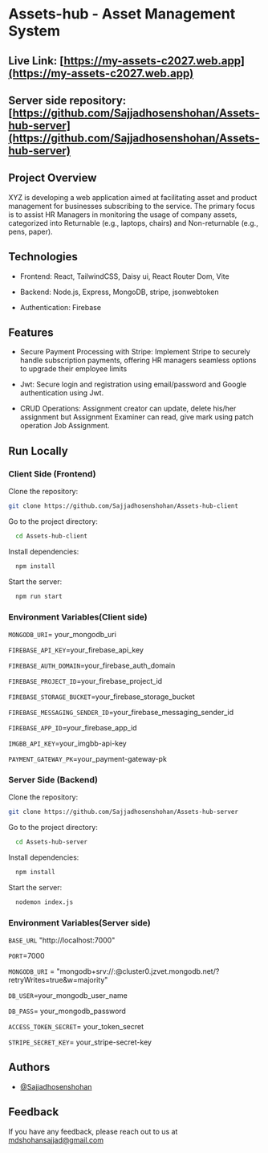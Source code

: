 # Assets-hub - Asset Management System

## Live Link: [https://my-assets-c2027.web.app](https://my-assets-c2027.web.app)

## Server side repository: [https://github.com/Sajjadhosenshohan/Assets-hub-server](https://github.com/Sajjadhosenshohan/Assets-hub-server)





## Project Overview

XYZ is developing a web application aimed at facilitating asset and product management for businesses subscribing to the service. The primary focus is to assist HR Managers in monitoring the usage of company assets, categorized into Returnable (e.g., laptops, chairs) and Non-returnable (e.g., pens, paper).


## Technologies

- Frontend: React, TailwindCSS, Daisy ui, React Router Dom, Vite

- Backend: Node.js, Express, MongoDB, stripe, jsonwebtoken

- Authentication: Firebase

## Features

- Secure Payment Processing with Stripe: Implement Stripe to securely handle subscription payments, offering HR managers seamless options to upgrade their employee limits

- Jwt: Secure login and registration using email/password and Google authentication using Jwt.

- CRUD Operations: Assignment creator can update, delete his/her assignment but Assignment Examiner can  read, give mark using patch operation Job Assignment.



## Run Locally

### Client Side (Frontend)

Clone the repository:

```bash
git clone https://github.com/Sajjadhosenshohan/Assets-hub-client

```

Go to the project directory:

```bash
  cd Assets-hub-client
```

Install dependencies:

```bash
  npm install
```

Start the server:

```bash
  npm run start
```
### Environment Variables(Client side)

`MONGODB_URI`= your_mongodb_uri

`FIREBASE_API_KEY`=your_firebase_api_key

`FIREBASE_AUTH_DOMAIN`=your_firebase_auth_domain

`FIREBASE_PROJECT_ID`=your_firebase_project_id

`FIREBASE_STORAGE_BUCKET`=your_firebase_storage_bucket

`FIREBASE_MESSAGING_SENDER_ID`=your_firebase_messaging_sender_id

`FIREBASE_APP_ID`=your_firebase_app_id

`IMGBB_API_KEY`=your_imgbb-api-key

`PAYMENT_GATEWAY_PK`=your_payment-gateway-pk




### Server Side (Backend)

Clone the repository:

```bash
git clone https://github.com/Sajjadhosenshohan/Assets-hub-server

```

Go to the project directory:

```bash
  cd Assets-hub-server
```

Install dependencies:

```bash
  npm install
```

Start the server:

```bash
  nodemon index.js
```
### Environment Variables(Server side)

`BASE_URL` "http://localhost:7000"

`PORT`=7000

`MONGODB_URI` = "mongodb+srv://:@cluster0.jzvet.mongodb.net/?retryWrites=true&w=majority"

`DB_USER`=your_mongodb_user_name

`DB_PASS`= your_mongodb_password

`ACCESS_TOKEN_SECRET`= your_token_secret

`STRIPE_SECRET_KEY`= your_stripe-secret-key


## Authors

- [@Sajjadhosenshohan](https://github.com/Sajjadhosenshohan)


## Feedback

If you have any feedback, please reach out to us at mdshohansajjad@gmail.com

